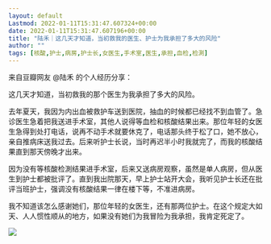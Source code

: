 ```yaml
---
layout: default
Lastmod: 2022-01-11T15:31:47.607324+00:00
date: 2022-01-11T15:31:47.607196+00:00
title: "陆禾｜这几天才知道，当初救我的医生、护士为我承担了多大的风险"
author: ""
tags: [核酸,护士,病房,护士长,女医生,手术室,医生,承担,血检,检測]
---
```


来自豆瓣网友 @陆禾 的个人经历分享：

这几天才知道，当初救我的那个医生为我承担了多大的风险。

去年夏天，我因为内出血被救护车送到医院，抽血的时候都已经找不到血管了。急诊医生急着把我送进手术室，其他人说得等血检和核酸结果出来。那位年轻的女医生急得到处打电话，说再不动手术就要休克了，电话那头终于松了口，她不放心，亲自推病床送我过去。后来听护士长说，当时再迟半小时我就完了，而我的核酸结果直到那天傍晚才出来。

因为没有等核酸检測结果进手术室，后来又送病房观察，虽然是单人病房，但从医生到护士都被批评了。直到我出院那天，早上护士站开大会，我听见护士长还在批评当班护士，强调没有核酸结果一律在楼下等，不准进病房。

我不知道该怎么感谢她们，那位年轻的女医生，还有那两位护士。在这个规定大如天、人人惯性顺从的地方，如果没有她们为我冒险为我承担，我肯定死定了。

![](https://images.weserv.nl/?url=https%3A//chinadigitaltimes.net/chinese/files/2022/01/image-1641884690406.png)

